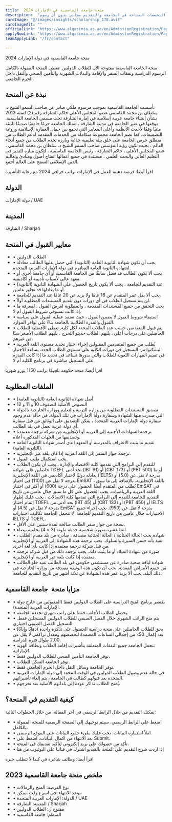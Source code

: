 ```yaml
---
title:  منحة جامعة القاسمية في الإمارات 2024 
description:  "منحة ممولة بالكامل مقدمة من جامعة القاسمية في دولة الإمارات العربية المتحدة في جميع التخصصات المتاحة في الجامعة والتقديم مجاني بدون أي رسوم." 
cardImage: "@/images/insights/scholarship_178.avif" 
cardImageAlt: "" 
officialLink: "https://www.alqasimia.ac.ae/en/AdmissionRegistration/Pages/TuitionScholarships.aspx" 
applyNowLink: "https://www.alqasimia.ac.ae/en/AdmissionRegistration/Pages/Registration.aspx" 
teamApplyLink: "/fr/contact"

---
```


منحة جامعة القاسمية في دولة الإمارات 2024

منحة الجامعة القاسمية مفتوحة الآن للطلاب الدوليين. تغطي المنحة الممولة بالكامل الرسوم الدراسية ونفقات السفر والإقامة والبدلات الشهرية والتأمين الصحي والنقل داخل الحرم الجامعي.

## نبذة عن المنحة

تأسست الجامعة القاسمية بموجب مرسوم ملكي صادر عن صاحب السمو الشيخ د. سلطان بن محمد القاسمي عضو المجلس الأعلى حاكم الشارقة رقم (2) لسنة 2013 بشأن إنشاء جامعة عربية إسلامية في إمارة الشارقة تحت مسمى الجامعة القاسمية. موقعها في عنبر الجامعة في مدينة الشارقة ، تمتلك الجامعة حرمًا جامعيًا صديقًا للبيئة مبنيًا وفقًا لأحدث الأنظمة وأعلى المعايير التي تجمع بين جمال العمارة الإسلامية وروعة التصميمات. كما تضم الجامعة مجموعة متكاملة من الخدمات المقدمة لدعم الطلاب من منطلق حرص الجامعة على خلق بيئة تعليمية جذابة وبارزة تخدم الطلاب من جميع أنحاء العالم ، بحيث تكون رؤية المؤسس صاحب السمو الشيخ د. سلطان بن محمد القاسمي ، عضو المجلس الأعلى ، حاكم الشارقة ، رئيس الجامعة القاسمية ، لتكون منارة للتميز في التعليم العالي والبحث العلمي ، مستندة في جميع أعمالها انفتاح أصول ومبادئ وتعاليم الدين الإسلامي السمح على العالم أجمع.

اقرأ أيضا: فرصة ذهبية للعمل في الإمارات براتب خرافي 2024 مع رعاية التأشيرة

## الدولة

دولة الإمارات / UAE

## المدينة

الشارقة / Sharjah

## معايير القبول في المنحة

- • الطلاب الدوليين
- • يجب أن تكون شهادة الثانوية العامة (الثانوية) التي حصل عليها الطالب معادلة لشهادة الثانوية العامة الصادرة في دولة الإمارات العربية المتحدة.
- • يجب ألا يكون الطالب قد فصل سابقًا من الجامعة القاسمية أو أي جامعة أخرى أو معهد عالي لأسباب تأديبية أو أكاديمية.
- • عند التقديم للجامعة ، يجب ألا يكون تاريخ الحصول على الشهادة الثانوية (الثانوية) أو ما يعادلها قد تجاوز عامين.
- • يجب ألا يقل عمر المتقدم عن 16 عامًا ولا يزيد عن 20 عامًا عند التقديم للجامعة.
- • لن يتم تسجيل الطلاب في أي دورات دون تقديم المستندات المطلوبة أولاً.
- • يجب التحقق من جميع المستندات المقدمة ، والمطلوبة لغرض القبول ، لمعرفة ما إذا كانت تستوفي شروط القبول أم لا.
- • استيفاء شروط القبول لا يضمن القبول ، حيث تعتمد عملية القبول على سياسة القبول والقدرة الطلابية بالجامعة بناءً على توافر الموارد.
- • يتم قبول المتقدمين حسب عدد الطلاب المحدد لكل كلية. تعطى الأفضلية للطلاب الحاصلين على درجات أعلى ، يليهم الطلاب حديثو التخرج ، يليهم الطلاب الأصغر سنًا من غيرهم.
- • يُطلب من جميع المتقدمين المقبولين إجراء اختبار تحديد مستوى اللغة العربية ليتمكنوا من التسجيل في دورات الكلية على مستوى الطلاب الجدد. يساعد الاختبار في تقييم المهارات اللغوية للطلاب والتي بدورها تساعد في تحديد ما إذا كانت القدرة على التسجيل مباشرة في برنامج الكلية أم لا.

اقرأ أيضا: منحة حكومة بلجيكا براتب 1150 يورو شهريا

## الملفات المطلوبة

- • أصل شهادة الثانوية العامة (الثانوية العامة)
- • النصوص الأصلية للصفوف 10 و 11 و 12
- • تصديق المستندات المطلوبة من وزارة التربية والتعليم ووزارة الخارجية بالدولة التي صدرت منها الشهادة وسفارة دولة الإمارات في تلك الدولة. في حالة عدم وجود سفارة دولة الإمارات العربية المتحدة ، يمكن التصديق على الوثائق من قبل سفارة أي دولة عربية تعمل في بلد الطالب.
- • ترجمة الشهادات الأجنبية إلى العربية أو الإنجليزية من شركة ترجمة معتمدة وتصديقها من الجهات المذكورة أعلاه.
- • تقديم ما يثبت الاعتراف بالمدرسة أو المعهد الذي أصدر شهادة الثانوية العامة (الثانوية العامة).
- • ترجمة جواز السفر إلى اللغة العربية إذا كان بلغة غير الإنجليزية.
- • يجب استكمال طلب القبول.
- • للتقدم إلى البرامج التي تقدمها كلية الاقتصاد والإدارة ، يجب أن يكون الطلاب حاصلين على شهادة TOEFL بحد أدنى (IBT 61) أو (CBT 173) أو (PBT 500) أو ما يعادله دوليًا لاختبار أكاديمي في اللغة الإنجليزية (IELTS) بدرجة لا تقل عن (5.0) أو بدرجة لا تقل عن (1100) في اختبار EmSAT باللغة الإنجليزية. بالإضافة إلى ما سبق ، يُطلب من المتقدم أيضًا الحصول على درجة (600) أو أكثر في اختبار EmSAT في اللغة العربية والرياضيات. يجب الحصول على كل ما سبق خلال عامين من تاريخ التقديم للجامعة.للتقدم إلى البرامج التي تقدمها كلية الاتصالات ، يجب عليك إظهار إتمام اختبار TOEFL بحد أدنى من (IBT 45) أو (CBT 133) أو (PBT 450) أو IELTS بدرجة لا تقل عن (4.5) أو EmSAT بدرجة لا تقل عن (950). يجب إجراء جميع الاختبارات خلال عامين من تاريخ التقديم للجامعة. لا تتحمل الجامعة تكاليف اختبارات IELTS أو TOEFL.
- • نسخة من جواز سفر الطالب صالحة لمدة سنتين على الأقل.
- • اثنتا عشرة صورة شخصية حديثة ملونة (3 × 4) بخلفية بيضاء.
- • شهادة بحث الحالة الجنائية / الحالة الجنائية مصدقة ، صادرة من بلد مقدم الطلب ، تفيد بأنه حسن السيرة والسلوك. يجب ترجمة هذه الشهادة إلى العربية أو الإنجليزية من قبل شركة ترجمة معتمدة إذا كانت بأي لغة أخرى.
- • صورة من شهادة الميلاد أو ما يثبت ذلك. يجب ترجمة ذلك من قبل شركة ترجمة معتمدة إذا كانت بلغة غير العربية أو الإنجليزية.
- • شهادة لياقة صحية صادرة عن مستشفى حكومي في بلد الطالب تفيد خلو الطالب من جميع الأمراض المعدية. يجب أن تكون هذه الوثيقة مصدقة من وزارة الخارجية في ذلك البلد. يجب ألا يزيد عمر هذه الشهادة عن ثلاثة أشهر من تاريخ التقديم للجامعة.

## مزايا منحة  جامعة القاسمية

- • يقتصر برنامج المنح الدراسية على الطلاب الدوليين فقط (المقبولين من خارج دولة الإمارات العربية المتحدة).
- • يحصل الطلاب الأجانب فقط على راتب شهري تحدده الجامعة.
- • يتم منح الراتب الشهري خلال الفصل الصيفي للطلاب الدوليين المسجلين فقط. التسجيل للفصل الصيفي اختياري.
- • يحق للطلاب الحاصلين على منحة دراسية الحصول على تذكرة واحدة (ذهابًا وإيابًا) بعد إكمال 50٪ من إجمالي الساعات المعتمدة لتخصصهم ومعدل تراكمي لا يقل عن 2.00 طوال فترة الدراسة.
- • تتحمل الجامعة جميع النفقات المتعلقة بتأشيرات إقامة الطلاب وبطاقة الهوية الإماراتية.
- • توفر الجامعة التأمين الصحي للطلاب الدوليين فقط.
- • توفر الجامعة السكن للطلاب.
- • توفر الجامعة وسائل النقل داخل الحرم الجامعي فقط.
- • في حالة عدم وصول الطلاب الدوليين في الوقت المحدد إلى دولة الإمارات العربية المتحدة بعد قبولهم كطالب في الجامعة ، يتم إلغاء تأشيراتهم.
- • يُمنح الطلاب تذاكر عودة إلى بلدانهم الأصلية بعد تخرجهم.

## كيفية التقديم في المنحة؟

يمكنك التقديم من خلال الرابط الرسمي في آخر المقالة، من خلال الخطوات التالية:

- • اضغط علي الرابط الرسمي، سيتم توجيهك إلي الصفحة الرسمية للمنحة الممولة بالكامل.
- • املأ استمارة البيانات، يجب عليك مليء جميع البيانات علي الموقع الرسمي.
- • بعد الانتهاء من اكمال البيانات، اضغط علي Submit.
- • تأكد من حصولك علي بريد إلكتروني لتأكيد تقديمك في المنحة.
- • إذا اردت شرح التقديم علي المنحة بالفيديو اشترك في قناتنا علي اليوتيوب من هنا

اقرأ أيضا: وظائف شاغرة في كندا لا تتطلب خبرة

## ملخص منحة جامعة القاسمية 2023

- • نوع الفرصة: المنح والزمالات
- • موعد الانتهاء: في اسرع وقت ممكن
- • الدولة: الإمارات العربية المتحدة / UAE
- • المدينة: الشارقة / Sharjah
- • مفتوح ل: الطلاب الدوليين
- • المنظم: جامعة القاسمية

